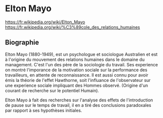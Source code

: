 # Elton Mayo
https://fr.wikipedia.org/wiki/Elton_Mayo
https://fr.wikipedia.org/wiki/%C3%89cole_des_relations_humaines
## Biographie
Elton Mayo (1880-1949), est un psychologue et sociologue Australien et est à l'origine du mouvement des relations humaines dans le domaine du management. C'est l'un des père de la sociologie du travail. Ses experience on montré l'imporance de la motivation sociale sur la performance des travailleurs, en attente de reconnaissance.
Il est aussi connu pour avoir émis la théorie de l'effet Hawthorne, soit l'influance de l'observateur sur une experience sociale impliquant des Hommes observé. (Origine d'un courant de recherche sur le potentiel Humain).

Elton Mayo à fait des recherches sur l'analyse des effets de l'introduction de pause sur le temps de travail, il en a tiré des conclusions paradoxales par rapport à ses hypothèses initiales.
